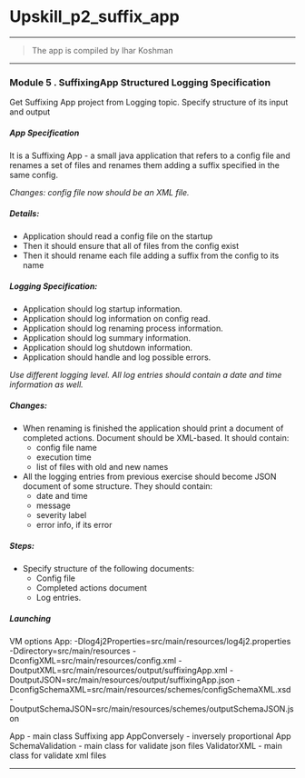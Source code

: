 # Upskill_p2_suffix_app
-------------------
> The app is compiled by Ihar Koshman

***

### Module 5  . SuffixingApp Structured Logging Specification

Get Suffixing App project from Logging topic. Specify structure of its input and output

##### App Specification

It is a Suffixing App - a small java application that refers to a config file and renames a set of files 
    and renames them adding a suffix specified in the same config.

_Changes: config file now should be an XML file._
    
##### Details:

- Application should read a config file on the startup
- Then it should ensure that all of files from the config exist
- Then it should rename each file adding a suffix from the config to its name

##### Logging Specification:

- Application should log startup information.
- Application should log information on config read.
- Application should log renaming process information.
- Application should log summary information.
- Application should log shutdown information.
- Application should handle and log possible errors.

_Use different logging level. All log entries should contain a date and time information as well._

##### Changes:

- When renaming is finished the application should print a document of completed actions.
    Document should be XML-based. It should contain:
    - config file name
    - execution time
    - list of files with old and new names
- All the logging entries from previous exercise should become JSON document of some structure. They should contain:
    - date and time
    - message
    - severity label
    - error info, if its error

##### Steps:

- Specify structure of the following documents:
    - Config file
    - Completed actions document
    - Log entries.

##### Launching

VM options App:  -Dlog4j2Properties=src/main/resources/log4j2.properties -Ddirectory=src/main/resources -DconfigXML=src/main/resources/config.xml -DoutputXML=src/main/resources/output/suffixingApp.xml -DoutputJSON=src/main/resources/output/suffixingApp.json -DconfigSchemaXML=src/main/resources/schemes/configSchemaXML.xsd -DoutputSchemaJSON=src/main/resources/schemes/outputSchemaJSON.json

App - main class Suffixing app
AppConversely - inversely proportional App
SchemaValidation - main class for validate json files
ValidatorXML - main class for validate xml files

***

